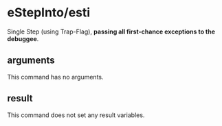 # eStepInto/esti

Single Step (using Trap-Flag), **passing all first-chance exceptions to the debuggee**.

## arguments

This command has no arguments.

## result

This command does not set any result variables.
